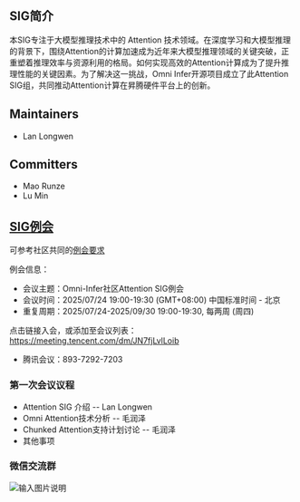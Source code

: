 ## SIG简介

本SIG专注于大模型推理技术中的 Attention 技术领域。在深度学习和大模型推理的背景下，围绕Attention的计算加速成为近年来大模型推理领域的关键突破，正重塑着推理效率与资源利用的格局。如何实现高效的Attention计算成为了提升推理性能的关键因素。为了解决这一挑战，Omni Infer开源项目成立了此Attention SIG组，共同推动Attention计算在昇腾硬件平台上的创新。

## Maintainers

* Lan Longwen

## Committers

* Mao Runze
* Lu Min

## [SIG例会](meetings/sig-pd-seperation/)

可参考社区共同的[例会要求](meetings/sig-meetings-requirement.md)

例会信息：

* 会议主题：Omni-Infer社区Attention SIG例会 
* 会议时间：2025/07/24 19:00-19:30 (GMT+08:00) 中国标准时间 - 北京 
* 重复周期：2025/07/24-2025/09/30 19:00-19:30, 每两周 (周四)

点击链接入会，或添加至会议列表： https://meeting.tencent.com/dm/JN7fjLvlLoib 
* 腾讯会议：893-7292-7203

### 第一次会议议程

* Attention SIG 介绍 -- Lan Longwen
* Omni Attention技术分析 -- 毛润泽
* Chunked Attention支持计划讨论 -- 毛润泽
* 其他事项


### 微信交流群
![输入图片说明](../IMG_6632.jpg)
